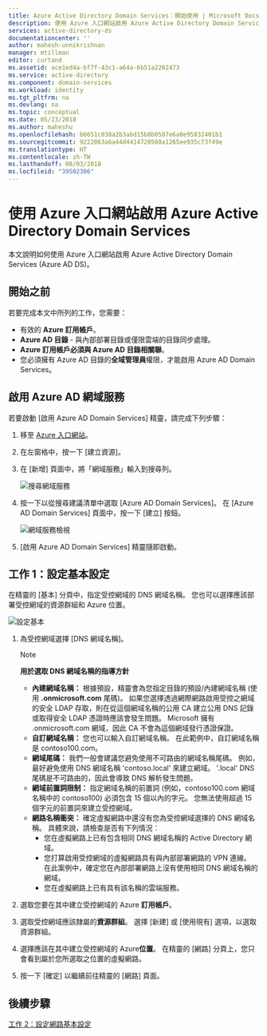 ```yaml
---
title: Azure Active Directory Domain Services：開始使用 | Microsoft Docs
description: 使用 Azure 入口網站啟用 Azure Active Directory Domain Services
services: active-directory-ds
documentationcenter: ''
author: mahesh-unnikrishnan
manager: mtillman
editor: curtand
ms.assetid: ace1ed4a-bf7f-43c1-a64a-6b51a2202473
ms.service: active-directory
ms.component: domain-services
ms.workload: identity
ms.tgt_pltfrm: na
ms.devlang: na
ms.topic: conceptual
ms.date: 05/23/2018
ms.author: maheshu
ms.openlocfilehash: b6651c038a2b3abd15b8b0587e6a0e95832401b1
ms.sourcegitcommit: 9222063a6a44d4414720560a1265ee935c73f49e
ms.translationtype: HT
ms.contentlocale: zh-TW
ms.lasthandoff: 08/03/2018
ms.locfileid: "39502306"
---
```

# <a name="enable-azure-active-directory-domain-services-using-the-azure-portal"></a>使用 Azure 入口網站啟用 Azure Active Directory Domain Services
本文說明如何使用 Azure 入口網站啟用 Azure Active Directory Domain Services (Azure AD DS)。


## <a name="before-you-begin"></a>開始之前
若要完成本文中所列的工作，您需要：

* 有效的 **Azure 訂用帳戶**。
* **Azure AD 目錄** - 與內部部署目錄或僅限雲端的目錄同步處理。
* **Azure 訂用帳戶必須與 Azure AD 目錄相關聯**。
* 您必須擁有 Azure AD 目錄的**全域管理員**權限，才能啟用 Azure AD Domain Services。


## <a name="enable-azure-ad-domain-services"></a>啟用 Azure AD 網域服務

若要啟動 [啟用 Azure AD Domain Services] 精靈，請完成下列步驟：

1. 移至 [Azure 入口網站](https://portal.azure.com)。
2. 在左窗格中，按一下 [建立資源]。
3. 在 [新增] 頁面中，將「網域服務」輸入到搜尋列。

    ![搜尋網域服務](./media/getting-started/search-domain-services.png)

4. 按一下以從搜尋建議清單中選取 [Azure AD Domain Services]。 在 [Azure AD Domain Services] 頁面中，按一下 [建立] 按鈕。

    ![網域服務檢視](./media/getting-started/domain-services-blade.png)

5. [啟用 Azure AD Domain Services] 精靈隨即啟動。


## <a name="task-1-configure-basic-settings"></a>工作 1：設定基本設定
在精靈的 [基本] 分頁中，指定受控網域的 DNS 網域名稱。 您也可以選擇應該部署受控網域的資源群組和 Azure 位置。

![設定基本](./media/getting-started/domain-services-blade-basics.png)

1. 為受控網域選擇 [DNS 網域名稱]。

   > [!NOTE]
   > **用於選取 DNS 網域名稱的指導方針**
   > * **內建網域名稱：** 根據預設，精靈會為您指定目錄的預設/內建網域名稱 (使用 **.onmicrosoft.com** 尾碼)。 如果您選擇透過網際網路啟用受控之網域的安全 LDAP 存取，則在從這個網域名稱的公用 CA 建立公用 DNS 記錄或取得安全 LDAP 憑證時應該會發生問題。 Microsoft 擁有 .onmicrosoft.com 網域，因此 CA 不會為這個網域發行憑證保證。
   * **自訂網域名稱：** 您也可以輸入自訂網域名稱。 在此範例中，自訂網域名稱是 contoso100.com。
   * **網域尾碼：** 我們一般會建議您避免使用不可路由的網域名稱尾碼。 例如，最好避免使用 DNS 網域名稱 'contoso.local' 來建立網域。 '.local' DNS 尾碼是不可路由的，因此會導致 DNS 解析發生問題。
   * **網域前置詞限制：** 指定網域名稱的前置詞 (例如，contoso100.com 網域名稱中的 contoso100) 必須包含 15 個以內的字元。 您無法使用超過 15 個字元的前置詞來建立受控網域。
   * **網路名稱衝突：** 確定虛擬網路中還沒有您為受控網域選擇的 DNS 網域名稱。 具體來說，請檢查是否有下列情況︰
       * 您在虛擬網路上已有包含相同 DNS 網域名稱的 Active Directory 網域。
       * 您打算啟用受控網域的虛擬網路具有與內部部署網路的 VPN 連線。 在此案例中，確定您在內部部署網路上沒有使用相同 DNS 網域名稱的網域。
       * 您在虛擬網路上已有具有該名稱的雲端服務。
    >

2. 選取您要在其中建立受控網域的 Azure **訂用帳戶**。

3. 選取受控網域應該隸屬的**資源群組**。 選擇 [新建] 或 [使用現有] 選項，以選取資源群組。

4. 選擇應該在其中建立受控網域的 Azure**位置**。 在精靈的 [網路] 分頁上，您只會看到屬於您所選取之位置的虛擬網路。

5. 按一下 [確定] 以繼續前往精靈的 [網路] 頁面。


## <a name="next-step"></a>後續步驟
[工作 2：設定網路基本設定](active-directory-ds-getting-started-network.md)
